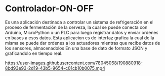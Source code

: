 # Controlador-ON-OFF
Es una aplicación destinada a controlar un sistema de refrigeración en el proceso de fermentación de la cerveza, la cual se puede conecta con Arduino, MicroPython o un PLC para luego registrar datos y enviar ordenes en bases a esos datos.
Esta aplicacion es de interfaz grafica la cual de la misma se puede dar ordenes a los actuadores mientras que recibe datos de los sensores, almacenadolos
En una base de dato de formato JSON y graficandolo en tiempo real.


https://user-images.githubusercontent.com/78045068/190880918-8bd93e93-2d19-43b5-9654-c01cb10b0075.mp4

